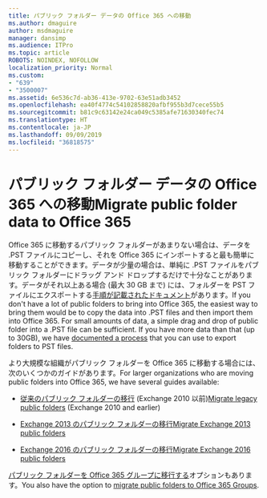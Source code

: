 ```yaml
---
title: パブリック フォルダー データの Office 365 への移動
ms.author: dmaguire
author: msdmaguire
manager: dansimp
ms.audience: ITPro
ms.topic: article
ROBOTS: NOINDEX, NOFOLLOW
localization_priority: Normal
ms.custom:
- "639"
- "3500007"
ms.assetid: 6e536c7d-ab36-413e-9702-63e51adb3452
ms.openlocfilehash: ea40f4774c54102858820afbf955b3d7cece55b5
ms.sourcegitcommit: b81c9c63142e24ca049c5385afe71630340fec74
ms.translationtype: HT
ms.contentlocale: ja-JP
ms.lasthandoff: 09/09/2019
ms.locfileid: "36818575"
---
```

# <a name="migrate-public-folder-data-to-office-365"></a><span data-ttu-id="70ed5-102">パブリック フォルダー データの Office 365 への移動</span><span class="sxs-lookup"><span data-stu-id="70ed5-102">Migrate public folder data to Office 365</span></span>

<span data-ttu-id="70ed5-p101">Office 365 に移動するパブリック フォルダーがあまりない場合は、データを .PST ファイルにコピーし、それを Office 365 にインポートすると最も簡単に移動することができます。データが少量の場合は、単純に .PST ファイルをパブリック フォルダーにドラッグ アンド ドロップするだけで十分なことがあります。データがそれ以上ある場合 (最大 30 GB まで) には、フォルダーを PST ファイルにエクスポートする[手順が記載されたドキュメント](https://technet.microsoft.com/library/dn874017%28v=exchg.150%29.aspx)があります。</span><span class="sxs-lookup"><span data-stu-id="70ed5-p101">If you don't have a lot of public folders to bring into Office 365, the easiest way to bring them would be to copy the data into .PST files and then import them into Office 365. For small amounts of data, a simple drag and drop of public folder into a .PST file can be sufficient. If you have more data than that (up to 30GB), we have [documented a process](https://technet.microsoft.com/library/dn874017%28v=exchg.150%29.aspx) that you can use to export folders to PST files.</span></span>
  
<span data-ttu-id="70ed5-106">より大規模な組織がパブリック フォルダーを Office 365 に移動する場合には、次のいくつかのガイドがあります。</span><span class="sxs-lookup"><span data-stu-id="70ed5-106">For larger organizations who are moving public folders into Office 365, we have several guides available:</span></span>
  
- <span data-ttu-id="70ed5-107">[従来のパブリック フォルダーの移行](https://technet.microsoft.com/library/dn874017%28v=exchg.150%29.aspx) (Exchange 2010 以前)</span><span class="sxs-lookup"><span data-stu-id="70ed5-107">[Migrate legacy public folders](https://technet.microsoft.com/library/dn874017%28v=exchg.150%29.aspx) (Exchange 2010 and earlier)</span></span>

- [<span data-ttu-id="70ed5-108">Exchange 2013 のパブリック フォルダーの移行</span><span class="sxs-lookup"><span data-stu-id="70ed5-108">Migrate Exchange 2013 public folders</span></span>](https://technet.microsoft.com/library/mt798260%28v=exchg.150%29.aspx)

- [<span data-ttu-id="70ed5-109">Exchange 2016 のパブリック フォルダーの移行</span><span class="sxs-lookup"><span data-stu-id="70ed5-109">Migrate Exchange 2016 public folders</span></span>](https://technet.microsoft.com/library/mt798260%28v=exchg.160%29.aspx)

<span data-ttu-id="70ed5-110">[パブリック フォルダーを Office 365 グループに移行する](https://technet.microsoft.com/library/mt843872%28v=exchg.150%29.aspx)オプションもあります。</span><span class="sxs-lookup"><span data-stu-id="70ed5-110">You also have the option to [migrate public folders to Office 365 Groups](https://technet.microsoft.com/library/mt843872%28v=exchg.150%29.aspx).</span></span>
  